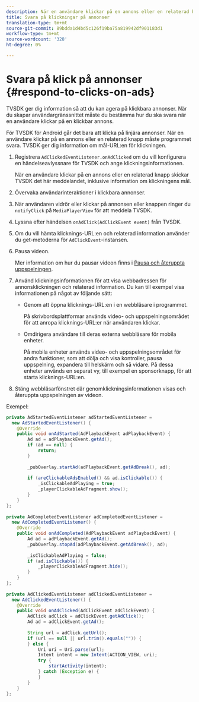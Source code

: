 ```yaml
---
description: När en användare klickar på en annons eller en relaterad knapp måste programmet svara. TVSDK ger dig information om mål-URL:en för klickningen.
title: Svara på klickningar på annonser
translation-type: tm+mt
source-git-commit: 89bdda1d4bd5c126f19ba75a819942df901183d1
workflow-type: tm+mt
source-wordcount: '328'
ht-degree: 0%

---
```



# Svara på klick på annonser {#respond-to-clicks-on-ads}

TVSDK ger dig information så att du kan agera på klickbara annonser. När du skapar användargränssnittet måste du bestämma hur du ska svara när en användare klickar på en klickbar annons.

För TVSDK för Android går det bara att klicka på linjära annonser.
När en användare klickar på en annons eller en relaterad knapp måste programmet svara. TVSDK ger dig information om mål-URL:en för klickningen.

1. Registrera `AdClickedEventListener.onAdClicked` om du vill konfigurera en händelseavlyssnare för TVSDK och ange klickningsinformationen.

   När en användare klickar på en annons eller en relaterad knapp skickar TVSDK det här meddelandet, inklusive information om klickningens mål.
1. Övervaka användarinteraktioner i klickbara annonser.
1. När användaren vidrör eller klickar på annonsen eller knappen ringer du `notifyClick` på `MediaPlayerView` för att meddela TVSDK.
1. Lyssna efter händelsen `onAdClick(AdClickEvent event)` från TVSDK.
1. Om du vill hämta klicknings-URL:en och relaterad information använder du get-metoderna för `AdClickEvent`-instansen.
1. Pausa videon.

   Mer information om hur du pausar videon finns i [Pausa och återuppta uppspelningen](../../ad-insertion/clickable-ads/android-3x-pausing-resuming-playback.md).
1. Använd klickningsinformationen för att visa webbadressen för annonsklickningen och relaterad information. Du kan till exempel visa informationen på något av följande sätt:

   * Genom att öppna klicknings-URL:en i en webbläsare i programmet.

      På skrivbordsplattformar används video- och uppspelningsområdet för att anropa klicknings-URL:er när användaren klickar.
   * Omdirigera användare till deras externa webbläsare för mobila enheter.

      På mobila enheter används video- och uppspelningsområdet för andra funktioner, som att dölja och visa kontroller, pausa uppspelning, expandera till helskärm och så vidare. På dessa enheter används en separat vy, till exempel en sponsorknapp, för att starta klicknings-URL:en.

1. Stäng webbläsarfönstret där genomklickningsinformationen visas och återuppta uppspelningen av videon.

<!--<a id="example_2D93228E510D438C8AB5559897817A47"></a>-->

Exempel:

```java
private AdStartedEventListener adStartedEventListener =  
  new AdStartedEventListener() { 
    @Override 
    public void onAdStarted(AdPlaybackEvent adPlaybackEvent) { 
        Ad ad = adPlaybackEvent.getAd(); 
        if (ad == null) { 
            return; 
        } 
 
        _pubOverlay.startAd(adPlaybackEvent.getAdBreak(), ad); 
 
        if (areClickableAdsEnabled() && ad.isClickable()) { 
            _isClickableAdPlaying = true; 
            _playerClickableAdFragment.show(); 
        } 
    } 
}; 
 
private AdCompletedEventListener adCompletedEventListener =  
  new AdCompletedEventListener() { 
    @Override 
    public void onAdCompleted(AdPlaybackEvent adPlaybackEvent) { 
        Ad ad = adPlaybackEvent.getAd(); 
        _pubOverlay.stopAd(adPlaybackEvent.getAdBreak(), ad); 
 
        _isClickableAdPlaying = false; 
        if (ad.isClickable()) { 
            _playerClickableAdFragment.hide(); 
        } 
    } 
}; 
 
private AdClickedEventListener adClickedEventListener =  
  new AdClickedEventListener() { 
    @Override 
    public void onAdClicked(AdClickEvent adClickEvent) { 
        AdClick adClick = adClickEvent.getAdClick(); 
        Ad ad = adClickEvent.getAd(); 
 
        String url = adClick.getUrl(); 
        if (url == null || url.trim().equals("")) { 
        } else { 
            Uri uri = Uri.parse(url); 
            Intent intent = new Intent(ACTION_VIEW, uri); 
            try { 
                startActivity(intent); 
            } catch (Exception e) { 
            } 
        } 
    } 
}; 
```
